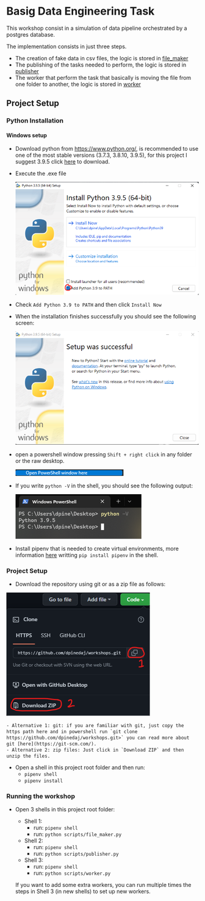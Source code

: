 # Basig Data Engineering Task

This workshop consist in a simulation of data pipeline orchestrated by a postgres database.

The implementation consists in just three steps.
- The creation of fake data in csv files, the logic is stored in [file_maker](https://github.com/dpinedaj/workshops/blob/master/basic_dataeng_tasks/scripts/file_maker.py)
- The publishing of the tasks needed to perform, the logic is stored in [publisher](https://github.com/dpinedaj/workshops/blob/master/basic_dataeng_tasks/scripts/publisher.py)
- The worker that perform the task that basically is moving the file from one folder to another, the logic is stored in [worker](https://github.com/dpinedaj/workshops/blob/master/basic_dataeng_tasks/scripts/worker.py)

## Project Setup

### Python Installation
#### Windows setup
- Download python from https://www.python.org/, is recommended to use one of the most stable versions (3.7.3, 3.8.10, 3.9.5), for this project I suggest 3.9.5 click [here](https://www.python.org/ftp/python/3.9.5/python-3.9.5-amd64.exe) to download.
- Execute the .exe file

    ![install-1](./readme-resources/python_install_1.png)
- Check `Add Python 3.9 to PATH` and then click `Install Now`
- When the installation finishes successfully you should see the following screen: 

    ![install-2](./readme-resources/python_install_2.png)
- open a powershell window pressing `Shift + right click` in any folder or the raw desktop.

    ![install-3](./readme-resources/python_install_3.png)
- If you write `python -V` in the shell, you should see the following output:

    ![install-4](./readme-resources/python_install_4.png)
- Install pipenv that is needed to create virtual environments, more information [here](https://pipenv.pypa.io/en/latest/) writting `pip install pipenv` in the shell.
### Project Setup
- Download the repository using git or as a zip file as follows:

![project-setup-1](./readme-resources/project_setup_1.png)

    - Alternative 1: git: if you are familiar with git, just copy the https path here and in powershell run `git clone https://github.com/dpinedaj/workshops.git>` you can read more about git [here](https://git-scm.com/).
    - Alternative 2: zip files: Just click in `Download ZIP` and then unzip the files.
- Open a shell in this project root folder and then run:
    - `pipenv shell`
    - `pipenv install`
### Running the workshop
- Open 3 shells in this project root folder:
    - Shell 1:
        - run: `pipenv shell`
        - run: `python scripts/file_maker.py`
    - Shell 2:
        - run: `pipenv shell`
        - run: `python scripts/publisher.py`
    - Shell 3:
        - run: `pipenv shell`
        - run: `python scripts/worker.py`

    If you want to add some extra workers, you can run multiple times the steps in Shell 3 (in new shells) to set up new workers.